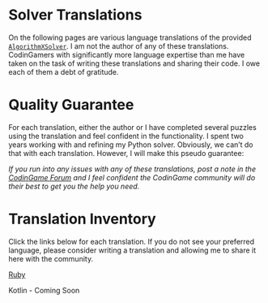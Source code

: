 # Solver Translations

On the following pages are various language translations of the provided [`AlgorithmXSolver`](the-algorithmxsolver). I am not the author of any of these translations. CodinGamers with significantly more language expertise than me have taken on the task of writing these translations and sharing their code. I owe each of them a debt of gratitude.

# Quality Guarantee

For each translation, either the author or I have completed several puzzles using the translation and feel confident in the functionality. I spent two years working with and refining my Python solver. Obviously, we can’t do that with each translation. However, I will make this pseudo guarantee:

_If you run into any issues with any of these translations, post a note in the [CodinGame Forum]( https://www.codingame.com/forum) and I feel confident the CodinGame community will do their best to get you the help you need._

# Translation Inventory

Click the links below for each translation. If you do not see your preferred language, please consider writing a translation and allowing me to share it here with the community.

[Ruby](ruby)

Kotlin - Coming Soon
